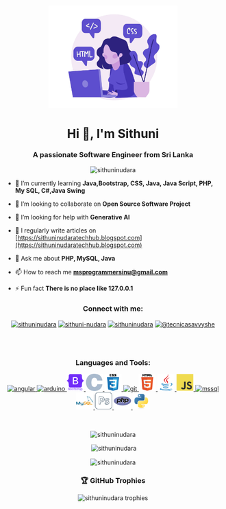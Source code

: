 <p align="center"> <img src="pro.png.png" width="300" /> </p>


<h1 align="center">Hi 👋, I'm Sithuni</h1>
<h3 align="center">A passionate Software Engineer from Sri Lanka</h3>

<p align="center"> <img src="https://komarev.com/ghpvc/?username=sithuninudara&label=Profile%20views&color=0e75b6&style=flat" alt="sithuninudara" /> </p>


- 🌱 I’m currently learning **Java,Bootstrap, CSS, Java, Java Script, PHP, My SQL, C#,Java Swing**

- 👯 I’m looking to collaborate on **Open Source Software Project**

- 🤝 I’m looking for help with **Generative AI**

- 📝 I regularly write articles on [https://sithuninudaratechhub.blogspot.com](https://sithuninudaratechhub.blogspot.com)

- 💬 Ask me about **PHP, MySQL, Java**

- 📫 How to reach me **msprogrammersinu@gmail.com**

- ⚡ Fun fact **There is no place like 127.0.0.1**

<h3 align="center">Connect with me:</h3>

<p align="center">
<a href="https://linkedin.com/in/sithuninudara" target="blank"><img align="center" src="https://raw.githubusercontent.com/rahuldkjain/github-profile-readme-generator/master/src/images/icons/Social/linked-in-alt.svg" alt="sithuninudara" height="30" width="40" /></a>
<a href="https://stackoverflow.com/users/sithuni-nudara" target="blank"><img align="center" src="https://raw.githubusercontent.com/rahuldkjain/github-profile-readme-generator/master/src/images/icons/Social/stack-overflow.svg" alt="sithuni-nudara" height="30" width="40" /></a>
<a href="https://instagram.com/sithuninudara" target="blank"><img align="center" src="https://raw.githubusercontent.com/rahuldkjain/github-profile-readme-generator/master/src/images/icons/Social/instagram.svg" alt="sithuninudara" height="30" width="40" /></a>
<a href="https://www.youtube.com/c/@tecnicasavvyshe" target="blank"><img align="center" src="https://raw.githubusercontent.com/rahuldkjain/github-profile-readme-generator/master/src/images/icons/Social/youtube.svg" alt="@tecnicasavvyshe" height="30" width="40" /></a>
</p>
<br>
<br>
<h3 align="center">Languages and Tools:</h3>
<p align="center"> <a href="https://angular.io" target="_blank" rel="noreferrer"> <img src="https://angular.io/assets/images/logos/angular/angular.svg" alt="angular" width="40" height="40"/> </a> <a href="https://www.arduino.cc/" target="_blank" rel="noreferrer"> <img src="https://cdn.worldvectorlogo.com/logos/arduino-1.svg" alt="arduino" width="40" height="40"/> </a> <a href="https://getbootstrap.com" target="_blank" rel="noreferrer"> <img src="https://raw.githubusercontent.com/devicons/devicon/master/icons/bootstrap/bootstrap-plain-wordmark.svg" alt="bootstrap" width="40" height="40"/> </a> <a href="https://www.cprogramming.com/" target="_blank" rel="noreferrer"> <img src="https://raw.githubusercontent.com/devicons/devicon/master/icons/c/c-original.svg" alt="c" width="40" height="40"/> </a> <a href="https://www.w3schools.com/css/" target="_blank" rel="noreferrer"> <img src="https://raw.githubusercontent.com/devicons/devicon/master/icons/css3/css3-original-wordmark.svg" alt="css3" width="40" height="40"/> </a> <a href="https://git-scm.com/" target="_blank" rel="noreferrer"> <img src="https://www.vectorlogo.zone/logos/git-scm/git-scm-icon.svg" alt="git" width="40" height="40"/> </a> <a href="https://www.w3.org/html/" target="_blank" rel="noreferrer"> <img src="https://raw.githubusercontent.com/devicons/devicon/master/icons/html5/html5-original-wordmark.svg" alt="html5" width="40" height="40"/> </a> <a href="https://www.java.com" target="_blank" rel="noreferrer"> <img src="https://raw.githubusercontent.com/devicons/devicon/master/icons/java/java-original.svg" alt="java" width="40" height="40"/> </a> <a href="https://developer.mozilla.org/en-US/docs/Web/JavaScript" target="_blank" rel="noreferrer"> <img src="https://raw.githubusercontent.com/devicons/devicon/master/icons/javascript/javascript-original.svg" alt="javascript" width="40" height="40"/> </a> <a href="https://www.microsoft.com/en-us/sql-server" target="_blank" rel="noreferrer"> <img src="https://www.svgrepo.com/show/303229/microsoft-sql-server-logo.svg" alt="mssql" width="40" height="40"/> </a> <a href="https://www.mysql.com/" target="_blank" rel="noreferrer"> <img src="https://raw.githubusercontent.com/devicons/devicon/master/icons/mysql/mysql-original-wordmark.svg" alt="mysql" width="40" height="40"/> </a> <a href="https://www.photoshop.com/en" target="_blank" rel="noreferrer"> <img src="https://raw.githubusercontent.com/devicons/devicon/master/icons/photoshop/photoshop-line.svg" alt="photoshop" width="40" height="40"/> </a> <a href="https://www.php.net" target="_blank" rel="noreferrer"> <img src="https://raw.githubusercontent.com/devicons/devicon/master/icons/php/php-original.svg" alt="php" width="40" height="40"/> </a> <a href="https://www.python.org" target="_blank" rel="noreferrer"> <img src="https://raw.githubusercontent.com/devicons/devicon/master/icons/python/python-original.svg" alt="python" width="40" height="40"/> </a> </p>
<br>
<p align = "center"><img align="center" src="https://github-readme-stats.vercel.app/api/top-langs?username=sithuninudara&show_icons=true&locale=en&layout=compact" alt="sithuninudara" /></p>

<p align = "center">&nbsp;<img align="center" src="https://github-readme-stats.vercel.app/api?username=sithuninudara&show_icons=true&locale=en" alt="sithuninudara" /></p>

<p align = "center"><img align="center" src="https://github-readme-streak-stats.herokuapp.com/?user=sithuninudara&" alt="sithuninudara" /></p>

<h3 align="center">🏆 GitHub Trophies</h3>
<p align="center">
  <img src="https://github-profile-trophy.vercel.app/?username=sithuninudara&theme=onedark&no-frame=true&margin-w=15&margin-h=15" alt="sithuninudara trophies"/>
</p>


